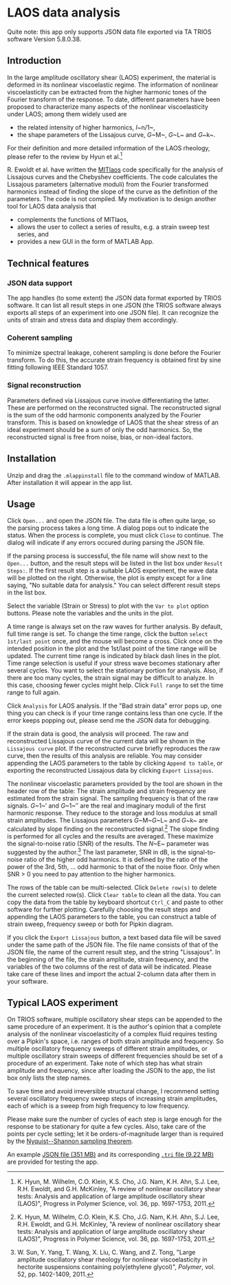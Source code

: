 # LAOS data analysis
Quite note: this app only supports JSON data file exported via TA TRIOS software Version 5.8.0.38.
## Introduction
In the large amplitude oscillatory shear (LAOS) experiment, the material is deformed in its nonlinear viscoelastic regime. The information of nonlinear viscoelasticity can be extracted from the higher harmonic tones of the Fourier transform of the response. To date, different parameters have been proposed to characterize many aspects of the nonlinear viscoelasticity under LAOS; among them widely used are

* the related intensity of higher harmonics, *I*~n/1~,
* the shape parameters of the Lissajous curve, *G*~M~, *G*~L~ and *G*~k~.

For their definition and more detailed information of the LAOS rheology, please refer to the review by Hyun et al.[^1]

R. Ewoldt et al. have written the [MITlaos](http://web.mit.edu/nnf/research/phenomena/mit_laos.html) code specifically for the analysis of Lissajous curves and the Chebyshev coefficients. The code calculates the Lissajous parameters (alternative moduli) from the Fourier transformed harmonics instead of finding the slope of the curve as the definition of the parameters. The code is not compiled. My motivation is to design another tool for LAOS data analysis that

* complements the functions of MITlaos,
* allows the user to collect a series of results, e.g. a strain sweep test series, and
* provides a new GUI in the form of MATLAB App.

## Technical features
### JSON data support
The app handles (to some extent) the JSON data format exported by TRIOS software. It can list all result steps in one JSON (the TRIOS software always exports all steps of an experiment into one JSON file). It can recognize the units of strain and stress data and display them accordingly.

### Coherent sampling
To minimize spectral leakage, coherent sampling is done before the Fourier transform. To do this, the accurate strain frequency is obtained first by sine fitting following IEEE Standard 1057.

### Signal reconstruction
Parameters defined via Lissajous curve involve differentiating the latter. These are performed on the reconstructed signal. The reconstructed signal is the sum of the odd harmonic components analyzed by the Fourier transform. This is based on knowledge of LAOS that the shear stress of an ideal experiment should be a sum of only the odd harmonics. So, the reconstructed signal is free from noise, bias, or non-ideal factors.

## Installation
Unzip and drag the `.mlappinstall` file to the command window of MATLAB. After installation it will appear in the app list.

## Usage
Click `Open...` and open the JSON file. The data file is often quite large, so the parsing process takes a long time. A dialog pops out to indicate the status. When the process is complete, you must click `Close` to continue. The dialog will indicate if any errors occured during parsing the JSON file.

If the parsing process is successful, the file name will show next to the `Open...` button, and the result steps will be listed in the list box under `Result Steps:`. If the first result step is a suitable LAOS experiment, the wave data will be plotted on the right. Otherwise, the plot is empty except for a line saying, "No suitable data for analysis." You can select different result steps in the list box.

Select the variable (Strain or Stress) to plot with the `Var to plot` option buttons. Please note the variables and the units in the plot.

A time range is always set on the raw waves for further analysis. By default, full time range is set. To change the time range, click the button `select 1st/last point` once, and the mouse will become a cross. Click once on the intended position in the plot and the 1st/last point of the time range will be updated. The current time range is indicated by black dash lines in the plot. Time range selection is useful if your stress wave becomes stationary after several cycles. You want to select the stationary portion for analysis. Also, if there are too many cycles, the strain signal may be difficult to analyze. In this case, choosing fewer cycles might help. Click `Full range` to set the time range to full again.

Click `Analysis` for LAOS analysis. If the "Bad strain data" error pops up, one thing you can check is if your time range contains less than one cycle. If the error keeps popping out, please send me the JSON data for debugging.

If the strain data is good, the analysis will proceed. The raw and reconstructed Lissajous curve of the current data will be shown in the `Lissajous curve` plot. If the reconstructed curve briefly reproduces the raw curve, then the results of this analysis are reliable. You may consider appending the LAOS parameters to the table by clicking `Append to table`, or exporting the reconstructed Lissajous data by clicking `Export Lissajous`.

The nonlinear viscoelastic parameters provided by the tool are shown in the header row of the table: The strain amplitude and strain frequency are estimated from the strain signal. The sampling frequency is that of the raw signals. *G*~1~′ and *G*~1~″ are the real and imaginary moduli of the first harmonic response. They reduce to the storage and loss modulus at small strain amplitudes. The Lissajous parameters *G*~M~*G*~L~ and *G*~k~  are calculated by slope finding on the reconstructed signal.[^1] The slope finding is performed for all cycles and the results are averaged. These maximize the signal-to-noise ratio (SNR) of the results. The *N*~E~ parameter was suggested by the author.[^2] The last parameter, SNR in dB, is the signal-to-noise ratio of the higher odd harmonics. It is defined by the ratio of the power of the 3rd, 5th, ... odd harmonic to that of the noise floor. Only when SNR > 0 you need to pay attention to the higher harmonics.

The rows of the table can be multi-selected. Click `Delete row(s)` to delete the current selected row(s).  Click `Clear table` to clean all the data. You can copy the data from the table by keyboard shortcut `Ctrl_C` and paste to other software for further plotting. Carefully choosing the result steps and appending the LAOS parameters to the table, you can construct a table of strain sweep, frequency sweep or both for Pipkin diagram.

If you click the `Export Lissajous` button, a text based data file will be saved under the same path of the JSON file. The file name consists of that of the JSON file, the name of the current result step, and the string "Lissajous". In the beginning of the file, the strain amplitude, strain frequency, and the variables of the two columns of the rest of data will be indicated. Please take care of these lines and import the actual 2-column data after them in your software.

## Typical LAOS experiment
On TRIOS software, multiple oscillatory shear steps can be appended to the same procedure of an experiment. It is the author's opinion that a complete analysis of the nonlinear viscoelasticity of a complex fluid requires testing over a Pipkin's space, i.e. ranges of both strain amplitude and frequency. So multiple oscillatory frequency sweeps of different strain amplitudes, or multiple oscillatory strain sweeps of different frequencies should be set of a procedure of an experiment. Take note of which step has what strain amplitude and frequency, since after loading the JSON to the app, the list box only lists the step names.

To save time and avoid irreversible structural change, I recommend setting several oscillatory frequency sweep steps of increasing strain amplitudes, each of which is a sweep from high frequency to low frequency. 

Please make sure the number of cycles of each step is large enough for the response to be stationary for quite a few cycles. Also, take care of the points per cycle setting; let it be orders-of-magnitude larger than is required by the [Nyquist--Shannon sampling theorem](https://en.wikipedia.org/wiki/Nyquist%E2%80%93Shannon_sampling_theorem). 

An example [JSON file (351 MB)](https://www.andrewsun.net/wp-content/uploads/example.json) and its corresponding [`.tri` file (9.22 MB)](https://www.andrewsun.net/wp-content/uploads/example.tri) are provided for testing the app.

[^1]: K. Hyun, M. Wilhelm, C.O. Klein, K.S. Cho, J.G. Nam, K.H. Ahn, S.J. Lee, R.H. Ewoldt, and G.H. McKinley, "A review of nonlinear oscillatory shear tests: Analysis and application of large amplitude oscillatory shear (LAOS)", Progress in Polymer Science, vol. 36, pp. 1697-1753, 2011.
[^2]: W. Sun, Y. Yang, T. Wang, X. Liu, C. Wang, and Z. Tong, "Large amplitude oscillatory shear rheology for nonlinear viscoelasticity in hectorite suspensions containing poly(ethylene glycol)", _Polymer_, vol. 52, pp. 1402-1409, 2011.
